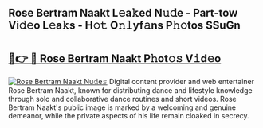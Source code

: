 ## Rose Bertram Naakt L𝚎a𝚔ed N𝚞𝚍e - Part-tow Vi𝚍𝚎o L𝚎a𝚔s - H𝚘𝚝 O𝚗𝚕yf𝚊ns P𝚑𝚘tos SSuGn

# <h2><a href="http://kf9iiu.oniu.top/?m=Rose+Bertram+Naakt">🔗👉 🔴 Rose Bertram Naakt P𝚑ot𝚘𝚜 V𝚒d𝚎o</a></h2>

[![Rose Bertram Naakt Nu𝚍e𝚜](https://i.imgur.com/0qMVB7G.gif)](http://kf9iiu.oniu.top/?m=Rose+Bertram+Naakt)
Digital content provider and web entertainer Rose Bertram Naakt, known for distributing dance and lifestyle knowledge through solo and collaborative dance routines and short videos. Rose Bertram Naakt's public image is marked by a welcoming and genuine demeanor, while the private aspects of his life remain cloaked in secrecy.  
